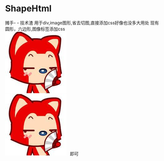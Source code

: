 ShapeHtml
=========
摊手- -
技术渣
用于div,image图形,省去切图,直接添加css好像也没多大用处
现有圆形，六边形,图像标签添加css
<code>
	<img class="shape_circle" src="image/b.jpg"/>
	<img class="shape_side_four" src="image/b.jpg"/>
</code>
即可
